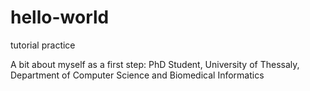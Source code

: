 # hello-world
tutorial practice

A bit about myself as a first step:
PhD Student, University of Thessaly, Department of Computer Science and Biomedical Informatics

